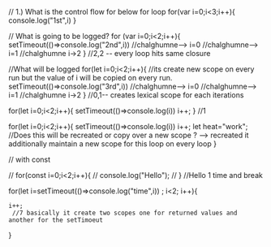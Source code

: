 // 1.) What is the control flow for below for loop
for(var i=0;i<3;i++){
    console.log("1st",i)
}

// What is going to be logged?
for (var i=0;i<2;i++){
    setTimeout(()=>console.log("2nd",i)) //chalghumne--> i=0 //chalghumne--> i=1 //chalghumne i->2
}
//2,2 -- every loop hits same closure

//What will be logged
for(let i=0;i<2;i++){ //its create new scope on every run but the value of i will be copied on every run.
    setTimeout(()=>console.log("3rd",i)) //chalghumne--> i=0 //chalghumne--> i=1 //chalghumne i->2
}
//0,1-- creates lexical scope for each iterations


for(let i=0;i<2;i++){ 
    setTimeout(()=>console.log(i))
    i++;
}
//1

for(let i=0;i<2;i++){
    setTimeout(()=>console.log(i)) 
    i++;
    let heat="work"; //Does this will be recreated or copy over a new scope ? --> recreated it additionally maintain a new scope for this loop on every loop 
}

// with const

// for(const i=0;i<2;i++){
//     console.log("Hello");
// } //Hello 1 time and break


for(let i=setTimeout(()=>console.log("time",i)) ;
i<2;
i++){
    
    i++;
     //7 basically it create two scopes one for returned values and another for the setTimoeut
}
